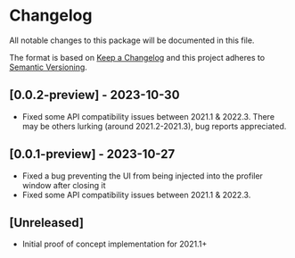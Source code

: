 # Changelog
All notable changes to this package will be documented in this file.

The format is based on [Keep a Changelog](http://keepachangelog.com/en/1.0.0/)
and this project adheres to [Semantic Versioning](http://semver.org/spec/v2.0.0.html).

## [0.0.2-preview] - 2023-10-30
* Fixed some API compatibility issues between 2021.1 & 2022.3. There may be others lurking (around 2021.2-2021.3), bug reports appreciated.

## [0.0.1-preview] - 2023-10-27
* Fixed a bug preventing the UI from being injected into the profiler window after closing it
* Fixed some API compatibility issues between 2021.1 & 2022.3.

## [Unreleased]
* Initial proof of concept implementation for 2021.1+